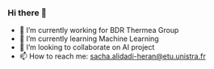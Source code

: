 ### Hi there 👋

<!--
**sachaalidadi/sachaalidadi** is a ✨ _special_ ✨ repository because its `README.md` (this file) appears on your GitHub profile.

Here are some ideas to get you started:


-->
- 🔭 I’m currently working for BDR Thermea Group
- 🌱 I’m currently learning Machine Learning
- 👯 I’m looking to collaborate on AI project
- 📫 How to reach me: sacha.alidadi-heran@etu.unistra.fr
